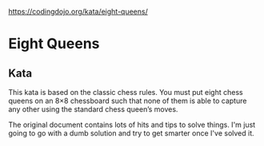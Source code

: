 https://codingdojo.org/kata/eight-queens/


# Eight Queens
## Kata
This kata is based on the classic chess rules. You must put eight chess queens on an 8×8 chessboard such that none of them is able to capture any other using the standard chess queen’s moves.

The original document contains lots of hits and tips to solve things. I'm just going to go with a dumb solution and try to get smarter once I've solved it.

